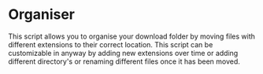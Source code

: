 # Organiser
This script allows you to organise your download folder by moving files with different extensions to their correct location. This script can be customizable in anyway by adding new extensions over time or adding different directory's or renaming different files once it has been moved. 

